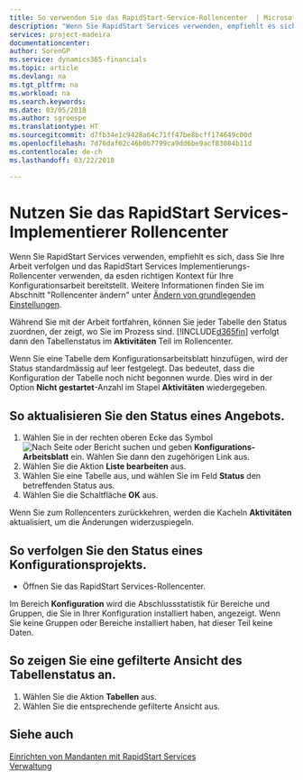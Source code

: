 ```yaml
---
title: So verwenden Sie das RapidStart-Service-Rollencenter  | Microsoft Docs
description: "Wenn Sie RapidStart Services verwenden, empfiehlt es sich, dass Sie Ihre Arbeit verfolgen und das RapidStart Services Implementierungs-Rollencenter verwenden, da esden richtigen Kontext für Ihre Konfigurationsarbeit bereitstellt."
services: project-madeira
documentationcenter: 
author: SorenGP
ms.service: dynamics365-financials
ms.topic: article
ms.devlang: na
ms.tgt_pltfrm: na
ms.workload: na
ms.search.keywords: 
ms.date: 03/05/2018
ms.author: sgroespe
ms.translationtype: HT
ms.sourcegitcommit: d7fb34e1c9428a64c71ff47be8bcff174649c00d
ms.openlocfilehash: 7d76daf62c46b0b7799ca9dd6be9acf83084b11d
ms.contentlocale: de-ch
ms.lasthandoff: 03/22/2018

---
```

# <a name="use-the-rapidstart-services-implementer-role-center"></a>Nutzen Sie das RapidStart Services-Implementierer Rollencenter
Wenn Sie RapidStart Services verwenden, empfiehlt es sich, dass Sie Ihre Arbeit verfolgen und das RapidStart Services Implementierungs-Rollencenter verwenden, da esden richtigen Kontext für Ihre Konfigurationsarbeit bereitstellt. Weitere Informationen finden Sie im Abschnitt "Rollencenter ändern" unter [Ändern von grundlegenden Einstellungen](ui-change-basic-settings.md).

Während Sie mit der Arbeit fortfahren, können Sie jeder Tabelle den Status zuordnen, der zeigt, wo Sie im Prozess sind. [!INCLUDE[d365fin](includes/d365fin_md.md)] verfolgt dann den Tabellenstatus im **Aktivitäten** Teil im Rollencenter.  

Wenn Sie eine Tabelle dem Konfigurationsarbeitsblatt hinzufügen, wird der Status standardmässig auf leer festgelegt. Das bedeutet, dass die Konfiguration der Tabelle noch nicht begonnen wurde. Dies wird in der Option **Nicht gestartet**-Anzahl im Stapel **Aktivitäten** wiedergegeben.  

## <a name="to-update-the-status-of-a-configuration-table"></a>So aktualisieren Sie den Status eines Angebots.  
1.  Wählen Sie in der rechten oberen Ecke das Symbol ![Nach Seite oder Bericht suchen](media/ui-search/search_small.png "Nach Seite oder Bericht suchen") und geben **Konfigurations-Arbeitsblatt** ein. Wählen Sie dann den zugehörigen Link aus.  
2.  Wählen Sie die Aktion **Liste bearbeiten** aus.  
3.  Wählen Sie eine Tabelle aus, und wählen Sie im Feld **Status** den betreffenden Status aus.  
4.  Wählen Sie die Schaltfläche **OK** aus.  

Wenn Sie zum Rollencenters zurückkehren, werden die Kacheln **Aktivitäten** aktualisiert, um die Änderungen widerzuspiegeln.  

## <a name="to-track-the-status-of-a-configuration-project"></a>So verfolgen Sie den Status eines Konfigurationsprojekts.  
- Öffnen Sie das RapidStart Services-Rollencenter.  

Im Bereich **Konfiguration** wird die Abschlussstatistik für Bereiche und Gruppen, die Sie in Ihrer Konfiguration installiert haben, angezeigt. Wenn Sie keine Gruppen oder Bereiche installiert haben, hat dieser Teil keine Daten.  

## <a name="to-see-a-filtered-view-of-table-status"></a>So zeigen Sie eine gefilterte Ansicht des Tabellenstatus an.  
1. Wählen Sie die Aktion **Tabellen** aus.  
2. Wählen Sie die entsprechende gefilterte Ansicht aus.  

## <a name="see-also"></a>Siehe auch  
[Einrichten von Mandanten mit RapidStart Services](admin-set-up-a-company-with-rapidstart.md)  
[Verwaltung](admin-setup-and-administration.md)

